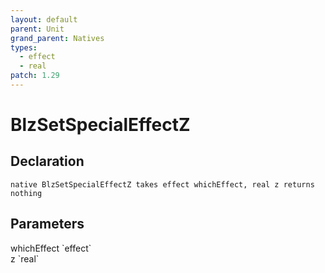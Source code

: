 ```yaml
---
layout: default
parent: Unit
grand_parent: Natives
types:
  - effect
  - real
patch: 1.29
---
```


# BlzSetSpecialEffectZ

## Declaration

```
native BlzSetSpecialEffectZ takes effect whichEffect, real z returns nothing
```

## Parameters
<dl>
  <dt>whichEffect `effect`</dt>
  <dd></dd>

  <dt>z `real`</dt>
  <dd></dd>
</dl>